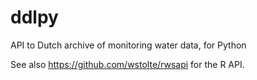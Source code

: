 # ddlpy
API to Dutch archive of monitoring water data, for Python

See also https://github.com/wstolte/rwsapi for the R API.

